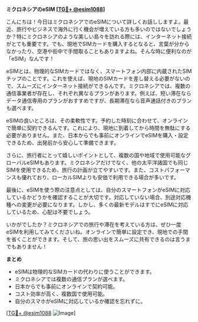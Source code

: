 **ミクロネシアのeSIM [[TG💪+ @esim1088](https://t.me/s/esim1088)]**

こんにちは！今日はミクロネシアでのeSIMについて詳しくお話ししますよ。最近、旅行やビジネスで海外に行く機会が増えている方も多いのではないでしょうか？特にミクロネシアのような美しい島々を訪れる際には、インターネット接続がとても重要です。でも、現地でSIMカードを購入するとなると、言葉が分からなかったり、空港や街中で手間取ることもありますよね。そんな時に便利なのが「eSIM」なんです！

eSIMとは、物理的なSIMカードではなく、スマートフォン内部に内蔵されたSIMチップのことです。これを使えば、現地のSIMカードを差し替える必要がないので、スムーズにインターネット接続ができるんです。ミクロネシアでは、複数の通信事業者が存在し、それぞれ異なるプランがあります。例えば、短い滞在ならデータ通信専用のプランがおすすめですが、長期滞在なら音声通話付きのプランも選べます。

eSIMの良いところは、その柔軟性です。予約した時刻に合わせて、オンラインで簡単に契約できるんです。これにより、現地に到着してから時間を無駄にする必要がありません。また、日本からでも事前にオンラインでeSIMを購入・設定できるため、出発前から安心して準備できます。

さらに、旅行者にとって嬉しいポイントとして、複数の国や地域で使用可能なグローバルeSIMもあります。ミクロネシアだけでなく、他の太平洋諸国でも同じSIMを使用できるため、旅行の計画が立てやすいです。また、コストパフォーマンスも優れており、ローカルSIMよりも安価で利用できる場合が多いです。

最後に、eSIMを使う際の注意点としては、自分のスマートフォンがeSIMに対応しているかどうかを確認することが大切です。対応していない場合、別途対応機種への変更が必要になります。しかし、多くの最新モデルはすでにeSIMに対応しているため、心配は不要でしょう。

いかがでしたか？ミクロネシアでの旅行や滞在を考えている方は、ぜひ一度eSIMを利用してみてくださいね。オンラインで簡単に設定でき、現地での手間を省くことができます。そして、旅の思い出をスムーズに共有できるのは言うまでもありません！

**まとめ**
- eSIMは物理的なSIMカードの代わりに使うことができます。
- ミクロネシアでは複数の通信プランが選べます。
- 日本からでも事前にオンラインで契約可能。
- コスト効率が高く、複数国で使用可能。
- 自分のスマホがeSIMに対応しているか確認を忘れずに。

[[TG💪+ @esim1088](https://t.me/s/esim1088) ![Image](https://i.postimg.cc/Y0z9fWf4/image.png)]